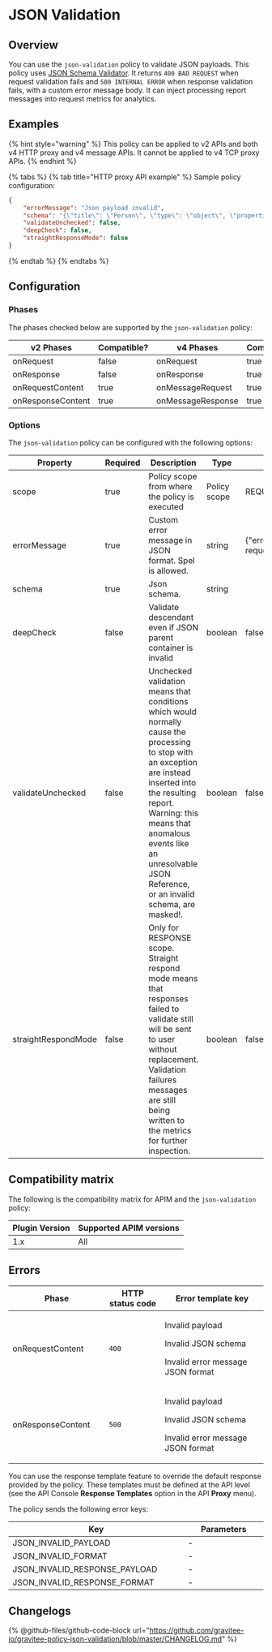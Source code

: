 # JSON Validation

## Overview

You can use the `json-validation` policy to validate JSON payloads. This policy uses [JSON Schema Validator](https://github.com/java-json-tools/json-schema-validator). It returns `400 BAD REQUEST` when request validation fails and `500 INTERNAL ERROR` when response validation fails, with a custom error message body. It can inject processing report messages into request metrics for analytics.

## Examples

{% hint style="warning" %}
This policy can be applied to v2 APIs and both v4 HTTP proxy and v4 message APIs. It cannot be applied to v4 TCP proxy APIs.
{% endhint %}

{% tabs %}
{% tab title="HTTP proxy API example" %}
Sample policy configuration:

```json
{
	"errorMessage": "Json payload invalid",
	"schema": "{\"title\": \"Person\", \"type\": \"object\", \"properties\": {\"name\": {\"type\": \"string\"}}, \"required\": [\"name\"]}",
	"validateUnchecked": false,
	"deepCheck": false,
	"straightResponseMode": false
}
```
{% endtab %}
{% endtabs %}

## Configuration

### Phases

The phases checked below are supported by the `json-validation` policy:

<table data-full-width="false"><thead><tr><th width="202">v2 Phases</th><th width="139" data-type="checkbox">Compatible?</th><th width="198">v4 Phases</th><th data-type="checkbox">Compatible?</th></tr></thead><tbody><tr><td>onRequest</td><td>false</td><td>onRequest</td><td>true</td></tr><tr><td>onResponse</td><td>false</td><td>onResponse</td><td>true</td></tr><tr><td>onRequestContent</td><td>true</td><td>onMessageRequest</td><td>true</td></tr><tr><td>onResponseContent</td><td>true</td><td>onMessageResponse</td><td>true</td></tr></tbody></table>

### Options

The `json-validation` policy can be configured with the following options:

<table><thead><tr><th width="227">Property</th><th width="112" data-type="checkbox">Required</th><th width="235">Description</th><th>Type</th><th>Default</th></tr></thead><tbody><tr><td>scope</td><td>true</td><td>Policy scope from where the policy is executed</td><td>Policy scope</td><td>REQUEST_CONTENT</td></tr><tr><td>errorMessage</td><td>true</td><td>Custom error message in JSON format. Spel is allowed.</td><td>string</td><td>{"error":"Bad request"}</td></tr><tr><td>schema</td><td>true</td><td>Json schema.</td><td>string</td><td></td></tr><tr><td>deepCheck</td><td>false</td><td>Validate descendant even if JSON parent container is invalid</td><td>boolean</td><td>false</td></tr><tr><td>validateUnchecked</td><td>false</td><td>Unchecked validation means that conditions which would normally cause the processing to stop with an exception are instead inserted into the resulting report. Warning: this means that anomalous events like an unresolvable JSON Reference, or an invalid schema, are masked!.</td><td>boolean</td><td>false</td></tr><tr><td>straightRespondMode</td><td>false</td><td>Only for RESPONSE scope. Straight respond mode means that responses failed to validate still will be sent to user without replacement. Validation failures messages are still being written to the metrics for further inspection.</td><td>boolean</td><td>false</td></tr></tbody></table>

## Compatibility matrix

The following is the compatibility matrix for APIM and the `json-validation` policy:

<table data-full-width="false"><thead><tr><th>Plugin Version</th><th>Supported APIM versions</th></tr></thead><tbody><tr><td>1.x</td><td>All</td></tr></tbody></table>

## Errors

<table data-full-width="false"><thead><tr><th width="210">Phase</th><th width="171">HTTP status code</th><th width="387">Error template key</th></tr></thead><tbody><tr><td>onRequestContent</td><td><code>400</code></td><td><p>Invalid payload</p><p>Invalid JSON schema</p><p>Invalid error message JSON format</p></td></tr><tr><td>onResponseContent</td><td><code>500</code></td><td><p>Invalid payload</p><p>Invalid JSON schema</p><p>Invalid error message JSON format</p></td></tr></tbody></table>

You can use the response template feature to override the default response provided by the policy. These templates must be defined at the API level (see the API Console **Response Templates** option in the API **Proxy** menu).

The policy sends the following error keys:

<table data-full-width="false"><thead><tr><th width="355.6456692913386">Key</th><th width="171">Parameters</th></tr></thead><tbody><tr><td>JSON_INVALID_PAYLOAD</td><td>-</td></tr><tr><td>JSON_INVALID_FORMAT</td><td>-</td></tr><tr><td>JSON_INVALID_RESPONSE_PAYLOAD</td><td>-</td></tr><tr><td>JSON_INVALID_RESPONSE_FORMAT</td><td>-</td></tr></tbody></table>

## Changelogs

{% @github-files/github-code-block url="https://github.com/gravitee-io/gravitee-policy-json-validation/blob/master/CHANGELOG.md" %}
